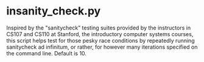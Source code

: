 # insanity_check.py

Inspired by the "sanitycheck" testing suites provided by the instructors in CS107 and CS110 at Stanford, the introductory computer systems courses, this script helps test for those pesky race conditions by repeatedly running sanitycheck ad infinitum, or rather, for however many iterations specified on the command line. Default is 10.
